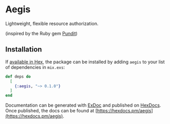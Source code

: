 # Aegis

Lightweight, flexible resource authorization.

(inspired by the Ruby gem [Pundit](https://github.com/varvet/pundit))

## Installation

If [available in Hex](https://hex.pm/docs/publish), the package can be installed
by adding `aegis` to your list of dependencies in `mix.exs`:

```elixir
def deps do
  [
    {:aegis, "~> 0.1.0"}
  ]
end
```

Documentation can be generated with [ExDoc](https://github.com/elixir-lang/ex_doc)
and published on [HexDocs](https://hexdocs.pm). Once published, the docs can
be found at [https://hexdocs.pm/aegis](https://hexdocs.pm/aegis).


